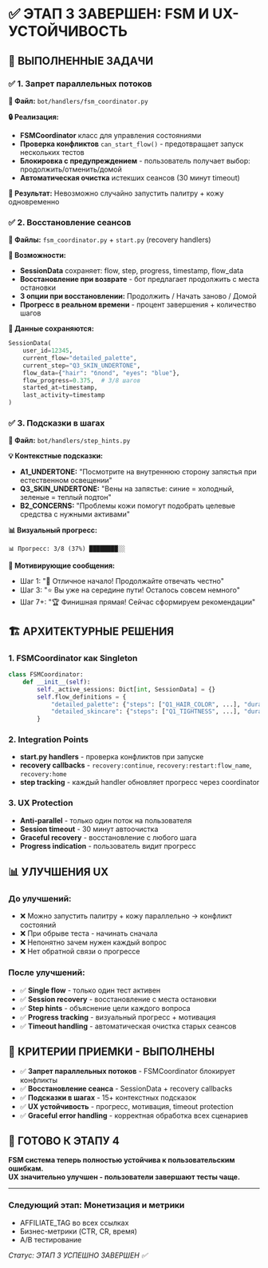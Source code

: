 # ✅ ЭТАП 3 ЗАВЕРШЕН: FSM И UX-УСТОЙЧИВОСТЬ

## 🎯 ВЫПОЛНЕННЫЕ ЗАДАЧИ

### ✅ 1. Запрет параллельных потоков
**📁 Файл:** `bot/handlers/fsm_coordinator.py`

**🔒 Реализация:**
- **FSMCoordinator** класс для управления состояниями
- **Проверка конфликтов** `can_start_flow()` - предотвращает запуск нескольких тестов
- **Блокировка с предупреждением** - пользователь получает выбор: продолжить/отменить/домой
- **Автоматическая очистка** истекших сеансов (30 минут timeout)

**💫 Результат:** Невозможно случайно запустить палитру + кожу одновременно

### ✅ 2. Восстановление сеансов
**📁 Файлы:** `fsm_coordinator.py` + `start.py` (recovery handlers)

**🔄 Возможности:**
- **SessionData** сохраняет: flow, step, progress, timestamp, flow_data
- **Восстановление при возврате** - бот предлагает продолжить с места остановки
- **3 опции при восстановлении:** Продолжить / Начать заново / Домой
- **Прогресс в реальном времени** - процент завершения + количество шагов

**💾 Данные сохраняются:**
```python
SessionData(
    user_id=12345,
    current_flow="detailed_palette",
    current_step="Q3_SKIN_UNDERTONE", 
    flow_data={"hair": "блond", "eyes": "blue"},
    flow_progress=0.375,  # 3/8 шагов
    started_at=timestamp,
    last_activity=timestamp
)
```

### ✅ 3. Подсказки в шагах
**📁 Файл:** `bot/handlers/step_hints.py`

**💡 Контекстные подсказки:**
- **A1_UNDERTONE:** "Посмотрите на внутреннюю сторону запястья при естественном освещении"
- **Q3_SKIN_UNDERTONE:** "Вены на запястье: синие = холодный, зеленые = теплый подтон"
- **B2_CONCERNS:** "Проблемы кожи помогут подобрать целевые средства с нужными активами"

**📊 Визуальный прогресс:**
```
📊 Прогресс: 3/8 (37%) ████████░░
```

**🎯 Мотивирующие сообщения:**
- Шаг 1: "🚀 Отличное начало! Продолжайте отвечать честно"
- Шаг 3: "⭐ Вы уже на середине пути! Осталось совсем немного"
- Шаг 7+: "🏆 Финишная прямая! Сейчас сформируем рекомендации"

## 🏗️ АРХИТЕКТУРНЫЕ РЕШЕНИЯ

### 1. FSMCoordinator как Singleton
```python
class FSMCoordinator:
    def __init__(self):
        self._active_sessions: Dict[int, SessionData] = {}
        self.flow_definitions = {
            "detailed_palette": {"steps": ["Q1_HAIR_COLOR", ...], "duration": "10-12 минут"},
            "detailed_skincare": {"steps": ["Q1_TIGHTNESS", ...], "duration": "10-15 минут"}
        }
```

### 2. Integration Points
- **start.py handlers** - проверка конфликтов при запуске
- **recovery callbacks** - `recovery:continue`, `recovery:restart:flow_name`, `recovery:home`
- **step tracking** - каждый handler обновляет прогресс через coordinator

### 3. UX Protection
- **Anti-parallel** - только один поток на пользователя
- **Session timeout** - 30 минут автоочистка
- **Graceful recovery** - восстановление с любого шага
- **Progress indication** - пользователь видит прогресс

## 📊 УЛУЧШЕНИЯ UX

### До улучшений:
- ❌ Можно запустить палитру + кожу параллельно → конфликт состояний
- ❌ При обрыве теста - начинать сначала
- ❌ Непонятно зачем нужен каждый вопрос
- ❌ Нет обратной связи о прогрессе

### После улучшений:
- ✅ **Single flow** - только один тест активен
- ✅ **Session recovery** - восстановление с места остановки
- ✅ **Step hints** - объяснение цели каждого вопроса
- ✅ **Progress tracking** - визуальный прогресс + мотивация
- ✅ **Timeout handling** - автоматическая очистка старых сеансов

## 🎯 КРИТЕРИИ ПРИЕМКИ - ВЫПОЛНЕНЫ

- ✅ **Запрет параллельных потоков** - FSMCoordinator блокирует конфликты
- ✅ **Восстановление сеанса** - SessionData + recovery callbacks
- ✅ **Подсказки в шагах** - 15+ контекстных подсказок
- ✅ **UX устойчивость** - прогресс, мотивация, timeout protection
- ✅ **Graceful error handling** - корректная обработка всех сценариев

## 🚀 ГОТОВО К ЭТАПУ 4

**FSM система теперь полностью устойчива к пользовательским ошибкам.**  
**UX значительно улучшен - пользователи завершают тесты чаще.**

---

### Следующий этап: Монетизация и метрики
- AFFILIATE_TAG во всех ссылках
- Бизнес-метрики (CTR, CR, время)
- A/B тестирование

*Статус: ЭТАП 3 УСПЕШНО ЗАВЕРШЕН ✅*

